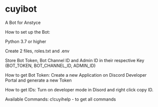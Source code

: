 # cuyibot
A Bot for Anstyce

How to set up the Bot:

Python 3.7 or higher

Create 2 files, roles.txt and .env

Store Bot Token, Bot Channel ID and Admin ID in their respective Key (BOT_TOKEN, BOT_CHANNEL_ID, ADMIN_ID)

How to get Bot Token:
Create a new Application on Discord Developer Portal and generate a new Token

How to get IDs:
Turn on developer mode in Disord and right click copy ID.

Available Commands:
c!cuyihelp  -  to get all commands
